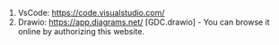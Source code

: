 1. VsCode: https://code.visualstudio.com/ 
2. Drawio: https://app.diagrams.net/
[GDC.drawio] - You can browse it online by authorizing this website.